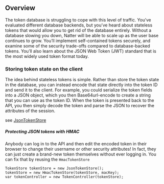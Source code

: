 ## Overview
The token database is struggling to cope with this level of traffic. You’ve evaluated different database backends, 
but you’ve heard about stateless tokens that would allow you to get rid of the database entirely. Without a database 
slowing you down, Natter will be able to scale up as the user base continues to grow. You’ll implement self-contained 
tokens securely, and examine some of the security trade-offs compared to database-backed tokens. You’ll also learn 
about the JSON Web Token (JWT) standard that is the most widely used token format today.

### Storing token state on the client
The idea behind stateless tokens is simple. Rather than store the token state in the database, you can instead encode 
that state directly into the token ID and send it to the client. For example, you could serialize the token fields 
into a JSON object, which you then Base64url-encode to create a string that you can use as the token ID. When the token 
is presented back to the API, you then simply decode the token and parse the JSON to recover the attributes 
of the session.
  
see [JsonTokenStore](src/main/java/com/gelerion/security/in/action/token/JsonTokenStore.java)

##### Protecting JSON tokens with HMAC
Anybody can log in to the API and then edit the encoded token in their browser to change their username 
or other security attributes! In fact, they can just create a brand-new token themselves without ever 
logging in. You can fix that by reusing the `HmacTokenStore`
  
```
TokenStore tokenStore = new JsonTokenStore();
tokenStore = new HmacTokenStore(tokenStore, macKey);
var tokenController = new TokenController(tokenStore);
```